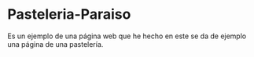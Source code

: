 # Pasteleria-Paraiso
Es un ejemplo de una página web que he hecho en este se da de ejemplo una página de una pastelería.
